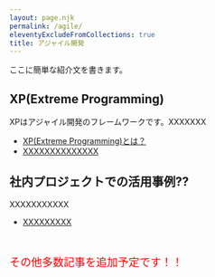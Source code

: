 ```yaml
---
layout: page.njk
permalink: /agile/
eleventyExcludeFromCollections: true
title: アジャイル開発
---
```


ここに簡単な紹介文を書きます。

## XP(Extreme Programming)

XPはアジャイル開発のフレームワークです。XXXXXXX

- [XP(Extreme Programming)とは？](/agile/sample/)
- [XXXXXXXXXXXXXX](/agile/sample/)

## 社内プロジェクトでの活用事例??

XXXXXXXXXXX

- [XXXXXXXXX](/agile/sample/)

<div style="margin-top: 3rem"><span style="font-size: 1.2rem;color: red;">その他多数記事を追加予定です！！</span></div>
